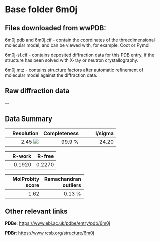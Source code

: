 # Base folder 6m0j

## Files downloaded from wwPDB:

6m0j.pdb and 6m0j.cif - contain the coordinates of the threedimensional molecular model, and can be viewed with, for example, Coot or Pymol.

6m0j-sf.cif - contains deposited diffraction data for this PDB entry, if the structure has been solved with X-ray or neutron crystallography.

6m0j.mtz - contains structure factors after automatic refinement of molecular model against the diffraction data.

## Raw diffraction data

--<br> 

## Data Summary
|   | Resolution | Completeness| I/sigma |
|---|-------------:|----------------:|--------------:|
|   |2.45 <img src="https://latex.codecogs.com/svg.latex?{\mbox{\normalfont\AA}}"/>|99.9  %|<img width=50/>24.20|

|   | **R-work**| **R-free**   
|---|-------------:|----------------:|           
||0.1920|0.2270|

|   |**MolProbity<br>score**| **Ramachandran<br>outliers** 
|---|-------------:|----------------:|
||1.62|0.13 %|

## Other relevant links 
**PDBe**:  https://www.ebi.ac.uk/pdbe/entry/pdb/6m0j
 
**PDBr**: https://www.rcsb.org/structure/6m0j 

